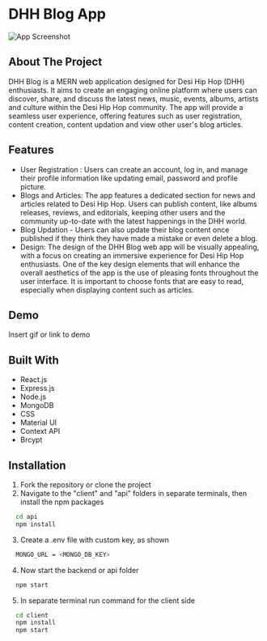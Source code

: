 
# DHH Blog App

![App Screenshot](![image](https://github.com/vivek-singh-13/dhh-blog/assets/78148430/7093be65-7ed7-4f85-8c1c-ac712cf02690)
)


## About The Project

DHH Blog is a MERN web application designed for Desi Hip Hop (DHH) enthusiasts. It aims to create an engaging online platform where users can discover, share, and discuss the latest news, music, events, albums, artists and culture within the Desi Hip Hop community. The app will provide a seamless user experience, offering features such as user registration, content creation, content updation and view other user's blog articles.


## Features

- User Registration : Users can create an account, log in, and manage their profile information like updating email, password and profile picture.
- Blogs and Articles: The app features a dedicated section for news and articles related to Desi Hip Hop. Users can publish content, like albums releases, reviews, and editorials, keeping other users and the community up-to-date with the latest happenings in the DHH world.
- Blog Updation - Users can also update their blog content once published if they think they have made a mistake or even delete a blog.
- Design: The design of the DHH Blog web app will be visually appealing, with a focus on creating an immersive experience for Desi Hip Hop enthusiasts. One of the key design elements that will enhance the overall aesthetics of the app is the use of pleasing fonts throughout the user interface. It is important to choose fonts that are easy to read, especially when displaying content such as articles.

## Demo

Insert gif or link to demo


## Built With
- React.js
- Express.js
- Node.js
- MongoDB
- CSS
- Material UI
- Context API
- Brcypt
## Installation

1. Fork the repository or clone the project
2. Navigate to the "client" and "api" folders in separate terminals, then install the npm packages

```bash
  cd api
  npm install
```

3. Create a .env file with custom key, as shown

```bash
  MONGO_URL = <MONGO_DB_KEY>
```
4. Now start the backend or api folder

```bash
  npm start
```
5. In separate terminal run command for the client side  

```bash
  cd client
  npm install
  npm start
```    



